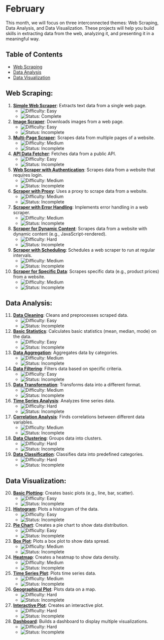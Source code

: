 # February

This month, we will focus on three interconnected themes: Web Scraping, Data Analysis, and Data Visualization. These projects will help you build skills in extracting data from the web, analyzing it, and presenting it in a meaningful way.

## Table of Contents

- [Web Scraping](#web-scraping)
- [Data Analysis](#data-analysis)
- [Data Visualization](#data-visualization)

## Web Scraping:

1. **[Simple Web Scraper](./0_Web-Scraping/Day01_SimpleWebScraper/)**: Extracts text data from a single web page.
   - ![Difficulty: Easy](https://img.shields.io/badge/Difficulty-Easy-brightgreen)
   - ![Status: Complete](https://img.shields.io/badge/Status-Complete-blue)
2. **[Image Scraper](./0_Web-Scraping/Day02_ImageScraper/)**: Downloads images from a web page.
   - ![Difficulty: Easy](https://img.shields.io/badge/Difficulty-Easy-brightgreen)
   - ![Status: Incomplete](https://img.shields.io/badge/Status-Incomplete-red)
3. **[Multi-Page Scraper](./0_Web-Scraping/Day03_MultiPageScraper/)**: Scrapes data from multiple pages of a website.
   - ![Difficulty: Medium](https://img.shields.io/badge/Difficulty-Medium-yellow)
   - ![Status: Incomplete](https://img.shields.io/badge/Status-Incomplete-red)
4. **[API Data Fetcher](./0_Web-Scraping/Day04_APIDataFetcher/)**: Fetches data from a public API.
   - ![Difficulty: Easy](https://img.shields.io/badge/Difficulty-Easy-brightgreen)
   - ![Status: Incomplete](https://img.shields.io/badge/Status-Incomplete-red)
5. **[Web Scraper with Authentication](./0_Web-Scraping/Day05_AuthenticatedScraper/)**: Scrapes data from a website that requires login.
   - ![Difficulty: Medium](https://img.shields.io/badge/Difficulty-Medium-yellow)
   - ![Status: Incomplete](https://img.shields.io/badge/Status-Incomplete-red)
6. **[Scraper with Proxy](./0_Web-Scraping/Day06_ProxyScraper/)**: Uses a proxy to scrape data from a website.
   - ![Difficulty: Medium](https://img.shields.io/badge/Difficulty-Medium-yellow)
   - ![Status: Incomplete](https://img.shields.io/badge/Status-Incomplete-red)
7. **[Scraper with Error Handling](./0_Web-Scraping/Day07_ErrorHandlingScraper/)**: Implements error handling in a web scraper.
   - ![Difficulty: Medium](https://img.shields.io/badge/Difficulty-Medium-yellow)
   - ![Status: Incomplete](https://img.shields.io/badge/Status-Incomplete-red)
8. **[Scraper for Dynamic Content](./0_Web-Scraping/Day08_DynamicContentScraper/)**: Scrapes data from a website with dynamic content (e.g., JavaScript-rendered).
   - ![Difficulty: Hard](https://img.shields.io/badge/Difficulty-Hard-red)
   - ![Status: Incomplete](https://img.shields.io/badge/Status-Incomplete-red)
9. **[Scraper with Scheduling](./0_Web-Scraping/Day09_ScheduledScraper/)**: Schedules a web scraper to run at regular intervals.
   - ![Difficulty: Medium](https://img.shields.io/badge/Difficulty-Medium-yellow)
   - ![Status: Incomplete](https://img.shields.io/badge/Status-Incomplete-red)
10. **[Scraper for Specific Data](./0_Web-Scraping/Day10_SpecificDataScraper/)**: Scrapes specific data (e.g., product prices) from a website.
    - ![Difficulty: Medium](https://img.shields.io/badge/Difficulty-Medium-yellow)
    - ![Status: Incomplete](https://img.shields.io/badge/Status-Incomplete-red)

## Data Analysis:

11. **[Data Cleaning](./1_Data-Analysis/Day11_DataCleaning/)**: Cleans and preprocesses scraped data.
    - ![Difficulty: Easy](https://img.shields.io/badge/Difficulty-Easy-brightgreen)
    - ![Status: Incomplete](https://img.shields.io/badge/Status-Incomplete-red)
12. **[Basic Statistics](./1_Data-Analysis/Day12_BasicStatistics/)**: Calculates basic statistics (mean, median, mode) on the data.
    - ![Difficulty: Easy](https://img.shields.io/badge/Difficulty-Easy-brightgreen)
    - ![Status: Incomplete](https://img.shields.io/badge/Status-Incomplete-red)
13. **[Data Aggregation](./1_Data-Analysis/Day13_DataAggregation/)**: Aggregates data by categories.
    - ![Difficulty: Medium](https://img.shields.io/badge/Difficulty-Medium-yellow)
    - ![Status: Incomplete](https://img.shields.io/badge/Status-Incomplete-red)
14. **[Data Filtering](./1_Data-Analysis/Day14_DataFiltering/)**: Filters data based on specific criteria.
    - ![Difficulty: Easy](https://img.shields.io/badge/Difficulty-Easy-brightgreen)
    - ![Status: Incomplete](https://img.shields.io/badge/Status-Incomplete-red)
15. **[Data Transformation](./1_Data-Analysis/Day15_DataTransformation/)**: Transforms data into a different format.
    - ![Difficulty: Medium](https://img.shields.io/badge/Difficulty-Medium-yellow)
    - ![Status: Incomplete](https://img.shields.io/badge/Status-Incomplete-red)
16. **[Time Series Analysis](./1_Data-Analysis/Day16_TimeSeriesAnalysis/)**: Analyzes time series data.
    - ![Difficulty: Hard](https://img.shields.io/badge/Difficulty-Hard-red)
    - ![Status: Incomplete](https://img.shields.io/badge/Status-Incomplete-red)
17. **[Correlation Analysis](./1_Data-Analysis/Day17_CorrelationAnalysis/)**: Finds correlations between different data variables.
    - ![Difficulty: Medium](https://img.shields.io/badge/Difficulty-Medium-yellow)
    - ![Status: Incomplete](https://img.shields.io/badge/Status-Incomplete-red)
18. **[Data Clustering](./1_Data-Analysis/Day18_DataClustering/)**: Groups data into clusters.
    - ![Difficulty: Hard](https://img.shields.io/badge/Difficulty-Hard-red)
    - ![Status: Incomplete](https://img.shields.io/badge/Status-Incomplete-red)
19. **[Data Classification](./1_Data-Analysis/Day19_DataClassification/)**: Classifies data into predefined categories.
    - ![Difficulty: Hard](https://img.shields.io/badge/Difficulty-Hard-red)
    - ![Status: Incomplete](https://img.shields.io/badge/Status-Incomplete-red)

## Data Visualization:

20. **[Basic Plotting](./2_Data-Visualization/Day20_BasicPlotting/)**: Creates basic plots (e.g., line, bar, scatter).
    - ![Difficulty: Easy](https://img.shields.io/badge/Difficulty-Easy-brightgreen)
    - ![Status: Incomplete](https://img.shields.io/badge/Status-Incomplete-red)
21. **[Histogram](./2_Data-Visualization/Day21_Histogram/)**: Plots a histogram of the data.
    - ![Difficulty: Easy](https://img.shields.io/badge/Difficulty-Easy-brightgreen)
    - ![Status: Incomplete](https://img.shields.io/badge/Status-Incomplete-red)
22. **[Pie Chart](./2_Data-Visualization/Day22_PieChart/)**: Creates a pie chart to show data distribution.
    - ![Difficulty: Easy](https://img.shields.io/badge/Difficulty-Easy-brightgreen)
    - ![Status: Incomplete](https://img.shields.io/badge/Status-Incomplete-red)
23. **[Box Plot](./2_Data-Visualization/Day23_BoxPlot/)**: Plots a box plot to show data spread.
    - ![Difficulty: Medium](https://img.shields.io/badge/Difficulty-Medium-yellow)
    - ![Status: Incomplete](https://img.shields.io/badge/Status-Incomplete-red)
24. **[Heatmap](./2_Data-Visualization/Day24_Heatmap/)**: Creates a heatmap to show data density.
    - ![Difficulty: Medium](https://img.shields.io/badge/Difficulty-Medium-yellow)
    - ![Status: Incomplete](https://img.shields.io/badge/Status-Incomplete-red)
25. **[Time Series Plot](./2_Data-Visualization/Day25_TimeSeriesPlot/)**: Plots time series data.
    - ![Difficulty: Medium](https://img.shields.io/badge/Difficulty-Medium-yellow)
    - ![Status: Incomplete](https://img.shields.io/badge/Status-Incomplete-red)
26. **[Geographical Plot](./2_Data-Visualization/Day26_GeographicalPlot/)**: Plots data on a map.
    - ![Difficulty: Hard](https://img.shields.io/badge/Difficulty-Hard-red)
    - ![Status: Incomplete](https://img.shields.io/badge/Status-Incomplete-red)
27. **[Interactive Plot](./2_Data-Visualization/Day27_InteractivePlot/)**: Creates an interactive plot.
    - ![Difficulty: Hard](https://img.shields.io/badge/Difficulty-Hard-red)
    - ![Status: Incomplete](https://img.shields.io/badge/Status-Incomplete-red)
28. **[Dashboard](./2_Data-Visualization/Day28_Dashboard/)**: Builds a dashboard to display multiple visualizations.
    - ![Difficulty: Hard](https://img.shields.io/badge/Difficulty-Hard-red)
    - ![Status: Incomplete](https://img.shields.io/badge/Status-Incomplete-red)
